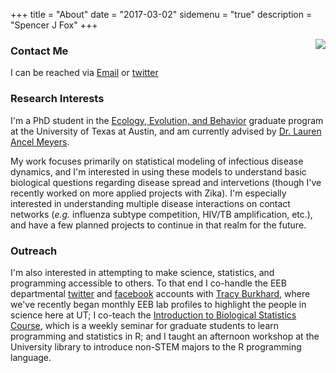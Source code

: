 +++
title = "About"
date = "2017-03-02"
sidemenu = "true"
description = "Spencer J Fox"
+++

<img style="float: right;" src="/images/Fox_Spencer_01B&W.png" style="width: 100px;">

### Contact Me
I can be reached via [Email](spncrfx@gmail.com) or [twitter](http://twitter.com/foxandtheflu)

### Research Interests
I'm a PhD student in the [Ecology, Evolution, and Behavior](https://www.cns.utexas.edu/eeb-graduate-program) graduate program at the University of Texas at Austin, and am currently advised by [Dr. Lauren Ancel Meyers](http://www.bio.utexas.edu/research/meyers/).

My work focuses primarily on statistical modeling of infectious disease dynamics, and I'm interested in using these models to understand basic biological questions regarding disease spread and intervetions (though I've recently worked on more applied projects with Zika). I'm especially interested in understanding multiple disease interactions on contact networks (*e.g.* influenza subtype competition, HIV/TB amplification, etc.), and have a few planned projects to continue in that realm for the future. 

### Outreach
I'm also interested in attempting to make science, statistics, and programming accessible to others. To that end I co-handle the EEB departmental [twitter](https://twitter.com/ecoevobevo) and [facebook](https://twitter.com/ecoevobevo) accounts with [Tracy Burkhard](https://twitter.com/ttburk), where we've recently began monthly EEB lab profiles to highlight the people in science here at UT; I co-teach the [Introduction to Biological Statistics Course](https://wikis.utexas.edu/display/CCBB/Introduction+to+Biological+Statistics+Course), which is a weekly seminar for graduate students to learn programming and statistics in R; and I taught an afternoon workshop at the University library to introduce non-STEM majors to the R programming language.